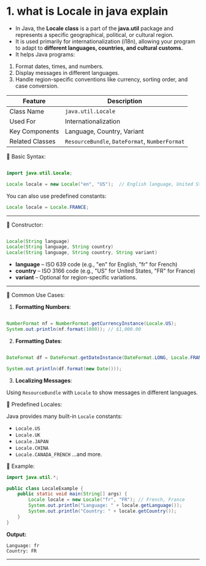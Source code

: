 
# 1. what is Locale in java explain 

- In Java, the **Locale class** is a part of the **java.util** package and represents a specific geographical, political, or cultural region. 
- It is used primarily for internationalization (i18n), allowing your program to adapt to **different languages, countries, and cultural customs.**
- It helps Java programs:
1. Format dates, times, and numbers.
2. Display messages in different languages.
3. Handle region-specific conventions like currency, sorting order, and case conversion.


| Feature         | Description                                    |
| --------------- | ---------------------------------------------- |
| Class Name      | `java.util.Locale`                             |
| Used For        | Internationalization                           |
| Key Components  | Language, Country, Variant                     |
| Related Classes | `ResourceBundle`, `DateFormat`, `NumberFormat` |

🔹 Basic Syntax:

```java

import java.util.Locale;

Locale locale = new Locale("en", "US");  // English language, United States

```

You can also use predefined constants:

```java
Locale locale = Locale.FRANCE;
```

---

🔹 Constructor:

```java

Locale(String language)
Locale(String language, String country)
Locale(String language, String country, String variant)

```

* **language** – ISO 639 code (e.g., "en" for English, "fr" for French)
* **country** – ISO 3166 code (e.g., "US" for United States, "FR" for France)
* **variant** – Optional for region-specific variations.

---

🔹 Common Use Cases:

 1. **Formatting Numbers**:

```java

NumberFormat nf = NumberFormat.getCurrencyInstance(Locale.US);
System.out.println(nf.format(1000)); // $1,000.00

```

 2. **Formatting Dates**:

```java

DateFormat df = DateFormat.getDateInstance(DateFormat.LONG, Locale.FRANCE);

System.out.println(df.format(new Date()));

```

 3. **Localizing Messages**:

Using `ResourceBundle` with `Locale` to show messages in different languages.



 🔹 Predefined Locales:

Java provides many built-in `Locale` constants:

* `Locale.US`
* `Locale.UK`
* `Locale.JAPAN`
* `Locale.CHINA`
* `Locale.CANADA_FRENCH`
  …and more.



🔹 Example:

```java
import java.util.*;

public class LocaleExample {
    public static void main(String[] args) {
        Locale locale = new Locale("fr", "FR"); // French, France
        System.out.println("Language: " + locale.getLanguage());
        System.out.println("Country: " + locale.getCountry());
    }
}
```

**Output:**

```
Language: fr
Country: FR
```

---

